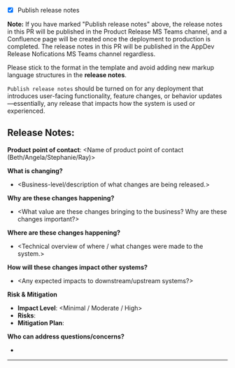 - [x] Publish release notes

**Note:** If you have marked "Publish release notes" above, the release notes in this PR will be published in the Product Release MS Teams channel, and a Confluence page will be created once the deployment to production is completed. The release notes in this PR will be published in the AppDev Release Nofications MS Teams channel regardless.

Please stick to the format in the template and avoid adding new markup language structures in the **release notes**.

`Publish release notes` should be turned on for any deployment that introduces user-facing functionality, feature changes, or behavior updates—essentially, any release that impacts how the system is used or experienced.

Release Notes:
---
**Product point of contact**: <Name of product point of contact (Beth/Angela/Stephanie/Ray)>

**What is changing?**
- <Business-level/description of what changes are being released.>

**Why are these changes happening?**
- <What value are these changes bringing to the business? Why are these changes important?>

**Where are these changes happening?**
- <Technical overview of where / what changes were made to the system.>

**How will these changes impact other systems?**
- <Any expected impacts to downstream/upstream systems?>

**Risk & Mitigation**
- **Impact Level**: <Minimal / Moderate / High>  
- **Risks**: <Brief description of potential risks or concerns.>  
- **Mitigation Plan**: <Steps taken to reduce or eliminate risk. Include rollback steps in case of failure or unexpected issues.>

**Who can address questions/concerns?**
- <Engineering Point of contact name and email for this release>
---
